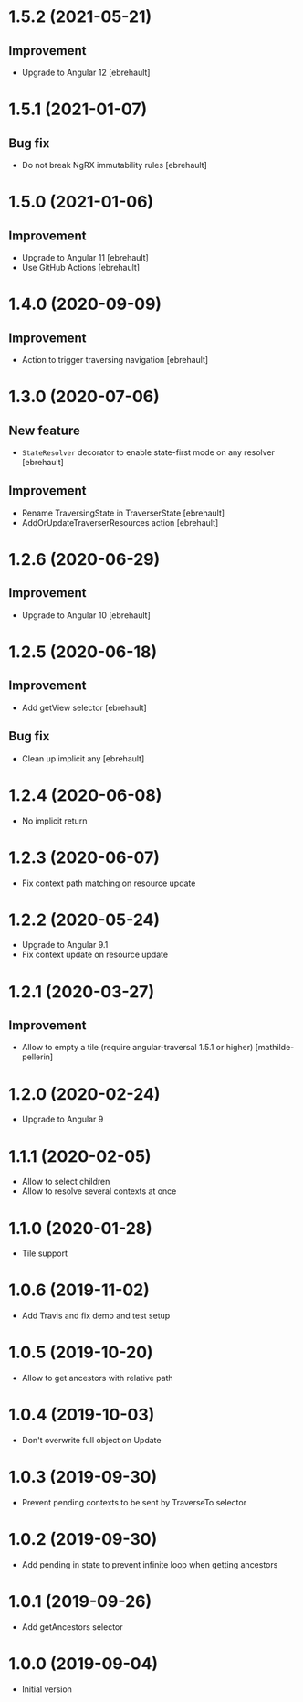 # 1.5.2 (2021-05-21)

## Improvement

-   Upgrade to Angular 12 [ebrehault]

# 1.5.1 (2021-01-07)

## Bug fix

-   Do not break NgRX immutability rules [ebrehault]

# 1.5.0 (2021-01-06)

## Improvement

-   Upgrade to Angular 11 [ebrehault]
-   Use GitHub Actions [ebrehault]

# 1.4.0 (2020-09-09)

## Improvement

-   Action to trigger traversing navigation [ebrehault]

# 1.3.0 (2020-07-06)

## New feature

-   `StateResolver` decorator to enable state-first mode on any resolver [ebrehault]

## Improvement

-   Rename TraversingState in TraverserState [ebrehault]
-   AddOrUpdateTraverserResources action [ebrehault]

# 1.2.6 (2020-06-29)

## Improvement

-   Upgrade to Angular 10 [ebrehault]

# 1.2.5 (2020-06-18)

## Improvement

-   Add getView selector [ebrehault]

## Bug fix

-   Clean up implicit any [ebrehault]

# 1.2.4 (2020-06-08)

-   No implicit return

# 1.2.3 (2020-06-07)

-   Fix context path matching on resource update

# 1.2.2 (2020-05-24)

-   Upgrade to Angular 9.1
-   Fix context update on resource update

# 1.2.1 (2020-03-27)

## Improvement

-   Allow to empty a tile (require angular-traversal 1.5.1 or higher) [mathilde-pellerin]

# 1.2.0 (2020-02-24)

-   Upgrade to Angular 9

# 1.1.1 (2020-02-05)

-   Allow to select children
-   Allow to resolve several contexts at once

# 1.1.0 (2020-01-28)

-   Tile support

# 1.0.6 (2019-11-02)

-   Add Travis and fix demo and test setup

# 1.0.5 (2019-10-20)

-   Allow to get ancestors with relative path

# 1.0.4 (2019-10-03)

-   Don't overwrite full object on Update

# 1.0.3 (2019-09-30)

-   Prevent pending contexts to be sent by TraverseTo selector

# 1.0.2 (2019-09-30)

-   Add pending in state to prevent infinite loop when getting ancestors

# 1.0.1 (2019-09-26)

-   Add getAncestors selector

# 1.0.0 (2019-09-04)

-   Initial version
